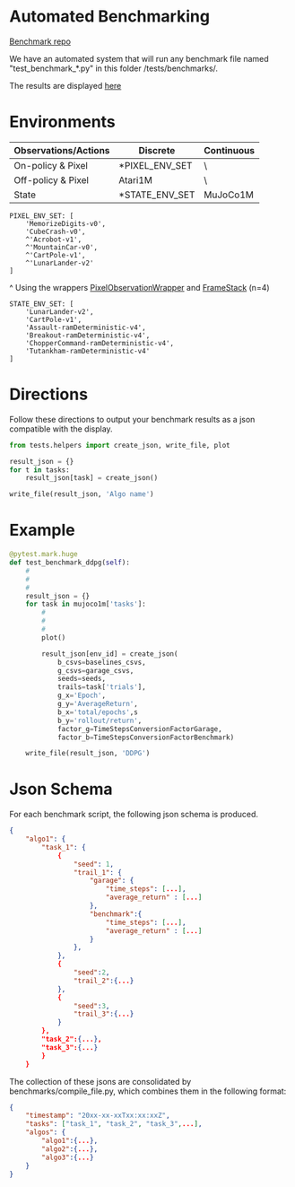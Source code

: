 # Automated Benchmarking
[Benchmark repo](https://github.com/rlworkgroup/benchmarks)

We have an automated system that will run any benchmark file named "test_benchmark_*.py" in this folder /tests/benchmarks/.

The results are displayed [here](https://rlworkgroup.github.io/benchmarks/)

# Environments
| Observations/Actions | Discrete | Continuous |
| --- | --- | --- |
| On-policy & Pixel | *PIXEL_ENV_SET | \ |
| Off-policy & Pixel | Atari1M | \ |
| State | *STATE_ENV_SET | MuJoCo1M |

```
PIXEL_ENV_SET: [
    'MemorizeDigits-v0',
    'CubeCrash-v0',
    ^'Acrobot-v1',
    ^'MountainCar-v0',
    ^'CartPole-v1',
    ^'LunarLander-v2'
]
```
^ Using the wrappers [PixelObservationWrapper](https://github.com/openai/gym/blob/master/gym/wrappers/pixel_observation.py) and [FrameStack](https://github.com/openai/gym/blob/master/gym/wrappers/frame_stack.py) (n=4)
```
STATE_ENV_SET: [
    'LunarLander-v2',
    'CartPole-v1',
    'Assault-ramDeterministic-v4',
    'Breakout-ramDeterministic-v4',
    'ChopperCommand-ramDeterministic-v4',
    'Tutankham-ramDeterministic-v4'
]
```
# Directions
Follow these directions to output your benchmark results as a json compatible with the display.
```python
from tests.helpers import create_json, write_file, plot

result_json = {}
for t in tasks:
    result_json[task] = create_json()

write_file(result_json, 'Algo name')
```

# Example

```python
@pytest.mark.huge
def test_benchmark_ddpg(self):
    #
    #
    #
    result_json = {}
    for task in mujoco1m['tasks']:
        #
        #
        #
        plot()

        result_json[env_id] = create_json(
            b_csvs=baselines_csvs,
            g_csvs=garage_csvs,
            seeds=seeds,
            trails=task['trials'],
            g_x='Epoch',
            g_y='AverageReturn',
            b_x='total/epochs',s
            b_y='rollout/return',
            factor_g=TimeStepsConversionFactorGarage,
            factor_b=TimeStepsConversionFactorBenchmark)

    write_file(result_json, 'DDPG')
```

# Json Schema
For each benchmark script, the following json schema is produced.

```json
{
    "algo1": {
        "task_1": {
            {
                "seed": 1,
                "trail_1": {
                    "garage": {
                        "time_steps": [...],
                        "average_return" : [...]
                    },
                    "benchmark":{
                        "time_steps": [...],
                        "average_return" : [...]
                    }
                },
            },
            {
                "seed":2,
                "trail_2":{...}
            },
            {
                "seed":3,
                "trail_3":{...}
            }
        },
        "task_2":{...},
        "task_3":{...}
        }
    }
```

The collection of these jsons are consolidated by benchmarks/compile_file.py, which combines them in the following format:
```json
{
    "timestamp": "20xx-xx-xxTxx:xx:xxZ",
    "tasks": ["task_1", "task_2", "task_3",...],
    "algos": {
        "algo1":{...},
        "algo2":{...},
        "algo3":{...}
    }
}
```
